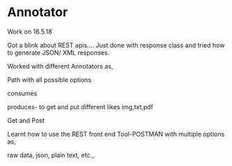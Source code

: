 # Annotator


Work on 16.5.18

Got a blink about REST apis.... Just done with response class and tried how to generate JSON/ XML responses.

Worked with different Annotators as,

  Path with all possible options
  
  consumes
  
  produces- to get and put different likes img,txt,pdf
  
  Get and Post

Learnt how to use the REST front end Tool-POSTMAN with multiple options as,

  raw data, json, plain text, etc.,.
